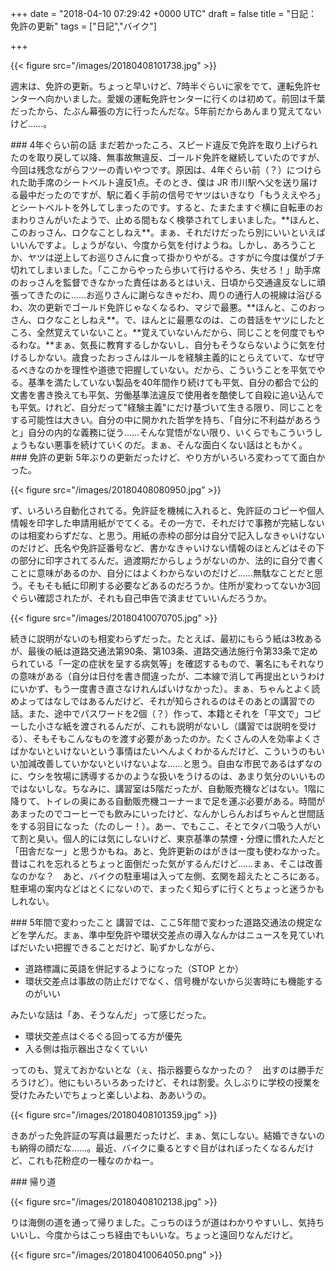 
+++
date = "2018-04-10 07:29:42 +0000 UTC"
draft = false
title = "日記：免許の更新"
tags = ["日記","バイク"]

+++


{{< figure src="/images/20180408101738.jpg"  >}}

週末は、免許の更新。ちょっと早いけど、7時半ぐらいに家をでて、運転免許センターへ向かいました。愛媛の運転免許センターに行くのは初めて。前回は千葉だったから、たぶん幕張の方に行ったんだな。5年前だからあんまり覚えてないけど……。

<div class="section">
    ### 4年ぐらい前の話
    まだ若かったころ、スピード違反で免許を取り上げられたのを取り戻して以降、無事故無違反、ゴールド免許を継続していたのですが、今回は残念ながらフツーの青いやつです。原因は、4年ぐらい前（？）につけられた助手席のシートベルト違反1点。そのとき、僕は JR 市川駅へ父を送り届ける最中だったのですが、駅に着く手前の信号でヤツはいきなり「もうええやろ」とシートベルトを外してしまったのです。すると、たまたますぐ横に自転車のおまわりさんがいたようで、止める間もなく検挙されてしまいました。**ほんと、このおっさん、ロクなことしねえ**。まぁ、それだけだったら別にいいといえばいいんですよ。しょうがない、今度から気を付けようね。しかし、あろうことか、ヤツは逆上してお巡りさんに食って掛かりやがる。さすがに今度は僕がブチ切れてしまいました。「ここからやったら歩いて行けるやろ、失せろ！」助手席のおっさんを監督できなかった責任はあるとはいえ、日頃から交通違反なしに頑張ってきたのに……お巡りさんに謝らなきゃだわ、周りの通行人の視線は浴びるわ、次の更新でゴールド免許じゃなくなるわ、マジで最悪。**ほんと、このおっさん、ロクなことしねえ**。で、ほんとに最悪なのは、この昔話をヤツにしたところ、全然覚えていないこと。**覚えていないんだから、同じことを何度でもやるわな。**まぁ、気長に教育するしかないし、自分もそうならないように気を付けるしかない。歳食ったおっさんはルールを経験主義的にとらえていて、なぜ守るべきなのかを理性や道徳で把握していない。だから、こういうことを平気でやる。基準を満たしていない製品を40年間作り続けても平気、自分の都合で公的文書を書き換えても平気、労働基準法違反で使用者を酷使して自殺に追い込んでも平気。けれど、自分だって"経験主義"にだけ基づいて生きる限り、同じことをする可能性は大きい。自分の中に開かれた哲学を持ち、「自分に不利益があろうと」自分の内的な義務に従う……そんな覚悟がない限り、いくらでもこういうしょうもない悪事を続けていくのだ。まぁ、そんな面白くない話はともかく。

</div>
<div class="section">
    ### 免許の更新
    5年ぶりの更新だったけど、やり方がいろいろ変わってて面白かった。

{{< figure src="/images/20180408080950.jpg"  >}}

ず、いろいろ自動化されてる。免許証を機械に入れると、免許証のコピーや個人情報を印字した申請用紙がでてくる。その一方で、それだけで事務が完結しないのは相変わらずだな、と思う。用紙の赤枠の部分は自分で記入しなきゃいけないのだけど、氏名や免許証番号など、書かなきゃいけない情報のほとんどはその下の部分に印字されてるんだ。過渡期だからしょうがないのか、法的に自分で書くことに意味があるのか、自分にはよくわからないのだけど……無駄なことだと思う。そもそも紙に印刷する必要などあるのだろうか。住所が変わってないか3回ぐらい確認されたが、それも自己申告で済ませていいんだろうか。

{{< figure src="/images/20180410070705.jpg"  >}}

続きに説明がないのも相変わらずだった。たとえば、最初にもらう紙は3枚あるが、最後の紙は道路交通法第90条、第103条、道路交通法施行令第33条で定められている「一定の症状を呈する病気等」を確認するもので、署名にもそれなりの意味がある（自分は日付を書き間違ったが、二本線で消して再提出というわけにいかず、もう一度書き直さなけれんばいけなかった）。まぁ、ちゃんとよく読めよってはなしではあるんだけど、それが知らされるのはそのあとの講習での話。また、途中でパスワードを2個（？）作って、本籍とそれを「平文で」コピーした小さな紙を渡されるんだが、これも説明がないし（講習では説明を受ける）、そもそもこんなものを渡す必要があったのか。たくさんの人を効率よくさばかないといけないという事情はたいへんよくわかるんだけど、こういうのもいい加減改善していかないといけないよな……と思う。自由な市民であるはずなのに、ウシを牧場に誘導するかのような扱いをうけるのは、あまり気分のいいものではないしな。ちなみに、講習室は5階だったが、自動販売機などはない。1階に降りて、トイレの奥にある自動販売機コーナーまで足を運ぶ必要がある。時間があまったのでコーヒーでも飲みにいったけど、なんかしらんおばちゃんと世間話をする羽目になった（たのしー！）。あー、でもここ、そとでタバコ吸う人がいて割と臭い。個人的には気にしないけど、東京基準の禁煙・分煙に慣れた人だと「田舎だなー」と思うかもね。あと、免許更新のはがきは一度も使わなかった。昔はこれを忘れるとちょっと面倒だった気がするんだけど……まぁ、そこは改善なのかな？　あと、バイクの駐車場は入って左側、玄関を超えたところにある。駐車場の案内などはとくにないので、まったく知らずに行くとちょっと迷うかもしれない。

</div>
<div class="section">
    ### 5年間で変わったこと
    講習では、ここ5年間で変わった道路交通法の規定などを学んだ。まぁ、準中型免許や環状交差点の導入なんかはニュースを見ていればだいたい把握できることだけど、恥ずかしながら、

<ul>
<li>道路標識に英語を併記するようになった（STOP とか）</li>
<li>環状交差点は事故の防止だけでなく、信号機がないから災害時にも機能するのがいい</li>
</ul>みたいな話は「あ、そうなんだ」って感じだった。

<ul>
<li>環状交差点はぐるぐる回ってる方が優先</li>
<li>入る側は指示器出さなくていい</li>
</ul>ってのも、覚えておかないとな（ぇ、指示器要らなかったの？　出すのは勝手だろうけど）。他にもいろいろあったけど、それは割愛。久しぶりに学校の授業を受けたみたいでちょっと楽しいよね、ああいうの。

{{< figure src="/images/20180408101359.jpg"  >}}

きあがった免許証の写真は最悪だったけど、まぁ、気にしない。結婚できないのも納得の顔だな……。最近、バイクに乗るとすぐ目がはれぼったくなるんだけど、これも花粉症の一種なのかねー。

</div>
<div class="section">
    ### 帰り道
    

{{< figure src="/images/20180408102138.jpg"  >}}

りは海側の道を通って帰りました。こっちのほうが道はわかりやすいし、気持ちいいし、今度からはこっち経由でもいいな。ちょっと遠回りなんだけど。

{{< figure src="/images/20180410064050.png"  >}}

</div>

